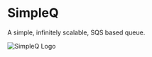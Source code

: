 # SimpleQ

A simple, infinitely scalable, SQS based queue.

![SimpleQ Logo](https://github.com/rdegges/simpleq/raw/master/assets/happy-snake.jpg)
